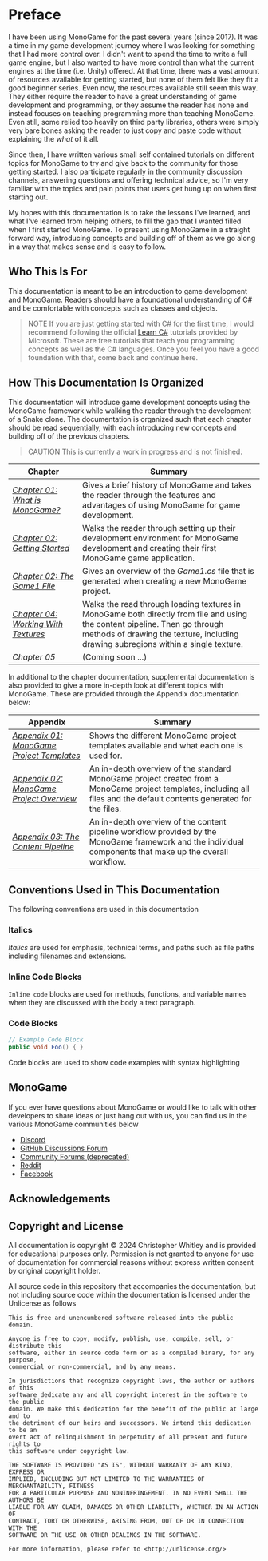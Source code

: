 # Preface

I have been using MonoGame for the past several years (since 2017). It was a time in my game development journey where I was looking for something that I had more control over. I didn't want to spend the time to write a full game engine, but I also wanted to have more control than what the current engines at the time (i.e. Unity) offered. At that time, there was a vast amount of resources available for getting started, but none of them felt like they fit a good beginner series. Even now, the resources available still seem this way. They either require the reader to have a great understanding of game development and programming, or they assume the reader has none and instead focuses on teaching programming more than teaching MonoGame. Even still, some relied too heavily on third party libraries, others were simply very bare bones asking the reader to just copy and paste code without explaining the _what_ of it all.

Since then, I have written various small self contained tutorials on different topics for MonoGame to try and give back to the community for those getting started. I also participate regularly in the community discussion channels, answering questions and offering technical advice, so I'm very familiar with the topics and pain points that users get hung up on when first starting out.

My hopes with this documentation is to take the lessons I've learned, and what I've learned from helping others, to fill the gap that I wanted filled when I first started MonoGame. To present using MonoGame in a straight forward way, introducing concepts and building off of them as we go along in a way that makes sense and is easy to follow.

## Who This Is For

This documentation is meant to be an introduction to game development and MonoGame. Readers should have a foundational understanding of C# and be comfortable with concepts such as classes and objects.

> NOTE
> If you are just getting started with C# for the first time, I would recommend following the official [Learn C#](https://dotnet.microsoft.com/en-us/learn/csharp) tutorials provided by Microsoft. These are free tutorials that teach you programming concepts as well as the C# languages. Once you feel you have a good foundation with that, come back and continue here.

## How This Documentation Is Organized

This documentation will introduce game development concepts using the MonoGame framework while walking the reader through the development of a Snake clone. The documentation is organized such that each chapter should be read sequentially, with each introducing new concepts and building off of the previous chapters.

> CAUTION
> This is currently a work in progress and is not finished.

| Chapter                                                                            | Summary                                                                                                                                                                                                           |
| ---------------------------------------------------------------------------------- | ----------------------------------------------------------------------------------------------------------------------------------------------------------------------------------------------------------------- |
| [_Chapter 01: What is MonoGame?_](./documentation/01-what-is-monogame.md)          | Gives a brief history of MonoGame and takes the reader through the features and advantages of using MonoGame for game development.                                                                                |
| [_Chapter 02: Getting Started_](./documentation/02-getting-started.md)             | Walks the reader through setting up their development environment for MonoGame development and creating their first MonoGame game application.                                                                    |
| [_Chapter 02: The Game1 File_](./documentation/03-the-game1-file.md)               | Gives an overview of the _Game1.cs_ file that is generated when creating a new MonoGame project.                                                                                                                  |
| [_Chapter 04: Working With Textures_](./documentation/04-working-with-textures.md) | Walks the read through loading textures in MonoGame both directly from file and using the content pipeline. Then go through methods of drawing the texture, including drawing subregions within a single texture. |
| _Chapter 05_                                                                       | (Coming soon ...)                                                                                                                                                                                                 |

In additional to the chapter documentation, supplemental documentation is also provided to give a more in-depth look at different topics with MonoGame. These are provided through the Appendix documentation below:

| Appendix                                                                                               | Summary                                                                                                                                                                |
| ------------------------------------------------------------------------------------------------------ | ---------------------------------------------------------------------------------------------------------------------------------------------------------------------- |
| [_Appendix 01: MonoGame Project Templates_](./documentation/appendix-01-monogame-project-templates.md) | Shows the different MonoGame project templates available and what each one is used for.                                                                                |
| [_Appendix 02: MonoGame Project Overview_](./documentation/appendix-02-monogame-project-overview.md)   | An in-depth overview of the standard MonoGame project created from a MonoGame project templates, including all files and the default contents generated for the files. |
| [_Appendix 03: The Content Pipeline_](./documentation/appendix-03-the-content-pipeline.md)             | An in-depth overview of the content pipeline workflow provided by the MonoGame framework and the individual components that make up the overall workflow.              |

## Conventions Used in This Documentation

The following conventions are used in this documentation

### Italics

_Italics_ are used for emphasis, technical terms, and paths such as file paths including filenames and extensions.

### Inline Code Blocks

`Inline code` blocks are used for methods, functions, and variable names when they are discussed with the body a text paragraph.

### Code Blocks

```cs
// Example Code Block
public void Foo() { }
```

Code blocks are used to show code examples with syntax highlighting

## MonoGame

If you ever have questions about MonoGame or would like to talk with other developers to share ideas or just hang out with us, you can find us in the various MonoGame communities below

* [Discord](https://discord.gg/monogame)
* [GitHub Discussions Forum](https://github.com/MonoGame/MonoGame/discussions)
* [Community Forums (deprecated)](https://community.monogame.net/)
* [Reddit](https://www.reddit.com/r/monogame/)
* [Facebook](https://www.facebook.com/monogamecommunity)

## Acknowledgements

## Copyright and License

All documentation is copyright © 2024 Christopher Whitley and is provided for educational purposes only. Permission is not granted to anyone for use of documentation for commercial reasons without express written consent by original copyright holder.

All source code in this repository that accompanies the documentation, but not including source code within the documentation is licensed under the Unlicense as follows

```
This is free and unencumbered software released into the public domain.

Anyone is free to copy, modify, publish, use, compile, sell, or distribute this 
software, either in source code form or as a compiled binary, for any purpose, 
commercial or non-commercial, and by any means.

In jurisdictions that recognize copyright laws, the author or authors of this 
software dedicate any and all copyright interest in the software to the public 
domain. We make this dedication for the benefit of the public at large and to 
the detriment of our heirs and successors. We intend this dedication to be an 
overt act of relinquishment in perpetuity of all present and future rights to 
this software under copyright law.

THE SOFTWARE IS PROVIDED "AS IS", WITHOUT WARRANTY OF ANY KIND, EXPRESS OR 
IMPLIED, INCLUDING BUT NOT LIMITED TO THE WARRANTIES OF MERCHANTABILITY, FITNESS
FOR A PARTICULAR PURPOSE AND NONINFRINGEMENT. IN NO EVENT SHALL THE AUTHORS BE 
LIABLE FOR ANY CLAIM, DAMAGES OR OTHER LIABILITY, WHETHER IN AN ACTION OF 
CONTRACT, TORT OR OTHERWISE, ARISING FROM, OUT OF OR IN CONNECTION WITH THE 
SOFTWARE OR THE USE OR OTHER DEALINGS IN THE SOFTWARE.

For more information, please refer to <http://unlicense.org/>
```
